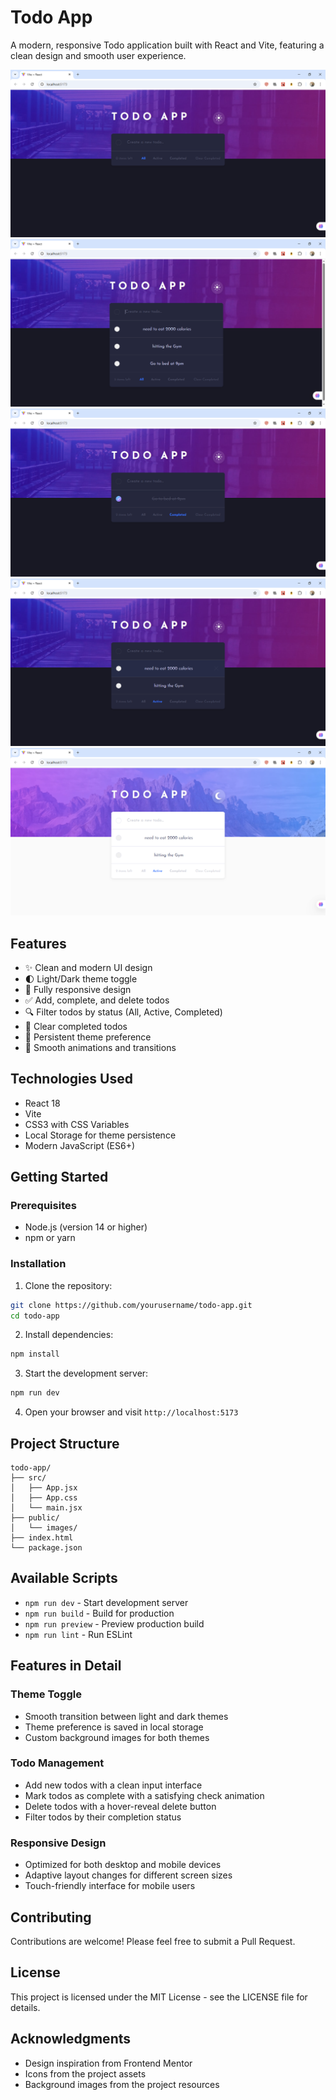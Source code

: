 # Todo App

A modern, responsive Todo application built with React and Vite, featuring a clean design and smooth user experience.

![Todo App Screenshot 1](images/SS%20(1).png)
![Todo App Screenshot 2](images/SS%20(2).png)
![Todo App Screenshot 3](images/SS%20(3).png)
![Todo App Screenshot 4](images/SS%20(4).png)
![Todo App Screenshot 5](images/SS%20(5).png)

## Features

- ✨ Clean and modern UI design
- 🌓 Light/Dark theme toggle
- 📱 Fully responsive design
- ✅ Add, complete, and delete todos
- 🔍 Filter todos by status (All, Active, Completed)
- 🧹 Clear completed todos
- 💾 Persistent theme preference
- 🎨 Smooth animations and transitions

## Technologies Used

- React 18
- Vite
- CSS3 with CSS Variables
- Local Storage for theme persistence
- Modern JavaScript (ES6+)

## Getting Started

### Prerequisites

- Node.js (version 14 or higher)
- npm or yarn

### Installation

1. Clone the repository:
```bash
git clone https://github.com/yourusername/todo-app.git
cd todo-app
```

2. Install dependencies:
```bash
npm install
```

3. Start the development server:
```bash
npm run dev
```

4. Open your browser and visit `http://localhost:5173`

## Project Structure

```
todo-app/
├── src/
│   ├── App.jsx
│   ├── App.css
│   └── main.jsx
├── public/
│   └── images/
├── index.html
└── package.json
```

## Available Scripts

- `npm run dev` - Start development server
- `npm run build` - Build for production
- `npm run preview` - Preview production build
- `npm run lint` - Run ESLint

## Features in Detail

### Theme Toggle
- Smooth transition between light and dark themes
- Theme preference is saved in local storage
- Custom background images for both themes

### Todo Management
- Add new todos with a clean input interface
- Mark todos as complete with a satisfying check animation
- Delete todos with a hover-reveal delete button
- Filter todos by their completion status

### Responsive Design
- Optimized for both desktop and mobile devices
- Adaptive layout changes for different screen sizes
- Touch-friendly interface for mobile users

## Contributing

Contributions are welcome! Please feel free to submit a Pull Request.

## License

This project is licensed under the MIT License - see the LICENSE file for details.

## Acknowledgments

- Design inspiration from Frontend Mentor
- Icons from the project assets
- Background images from the project resources
